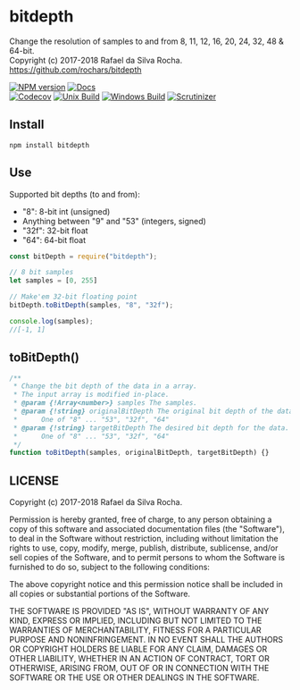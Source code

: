 # bitdepth
Change the resolution of samples to and from 8, 11, 12, 16, 20, 24, 32, 48 & 64-bit.  
Copyright (c) 2017-2018 Rafael da Silva Rocha.  
https://github.com/rochars/bitdepth

[![NPM version](https://img.shields.io/npm/v/bitdepth.svg?style=for-the-badge)](https://www.npmjs.com/package/bitdepth) [![Docs](https://img.shields.io/badge/docs-online-blue.svg?style=for-the-badge)](https://rochars.github.io/bitdepth/index.html)  
[![Codecov](https://img.shields.io/codecov/c/github/rochars/bitdepth.svg?style=flat-square)](https://codecov.io/gh/rochars/bitdepth) [![Unix Build](https://img.shields.io/travis/rochars/bitdepth.svg?style=flat-square)](https://travis-ci.org/rochars/bitdepth) [![Windows Build](https://img.shields.io/appveyor/ci/rochars/bitdepth.svg?style=flat-square&logo=appveyor)](https://ci.appveyor.com/project/rochars/bitdepth) [![Scrutinizer](https://img.shields.io/scrutinizer/g/rochars/bitdepth.svg?style=flat-square&logo=scrutinizer)](https://scrutinizer-ci.com/g/rochars/bitdepth/)

## Install
```
npm install bitdepth
```

## Use
Supported bit depths (to and from):
 - "8": 8-bit int (unsigned)
 - Anything between "9" and "53" (integers, signed)
 - "32f": 32-bit float
 - "64": 64-bit float

```javascript
const bitDepth = require("bitdepth");

// 8 bit samples
let samples = [0, 255]

// Make'em 32-bit floating point
bitDepth.toBitDepth(samples, "8", "32f");

console.log(samples);
//[-1, 1]
```

## toBitDepth()
```javascript
/**
 * Change the bit depth of the data in a array.
 * The input array is modified in-place.
 * @param {!Array<number>} samples The samples.
 * @param {!string} originalBitDepth The original bit depth of the data.
 *      One of "8" ... "53", "32f", "64"
 * @param {!string} targetBitDepth The desired bit depth for the data.
 *      One of "8" ... "53", "32f", "64"
 */
function toBitDepth(samples, originalBitDepth, targetBitDepth) {}
```

## LICENSE
Copyright (c) 2017-2018 Rafael da Silva Rocha.

Permission is hereby granted, free of charge, to any person obtaining
a copy of this software and associated documentation files (the
"Software"), to deal in the Software without restriction, including
without limitation the rights to use, copy, modify, merge, publish,
distribute, sublicense, and/or sell copies of the Software, and to
permit persons to whom the Software is furnished to do so, subject to
the following conditions:

The above copyright notice and this permission notice shall be
included in all copies or substantial portions of the Software.

THE SOFTWARE IS PROVIDED "AS IS", WITHOUT WARRANTY OF ANY KIND,
EXPRESS OR IMPLIED, INCLUDING BUT NOT LIMITED TO THE WARRANTIES OF
MERCHANTABILITY, FITNESS FOR A PARTICULAR PURPOSE AND
NONINFRINGEMENT. IN NO EVENT SHALL THE AUTHORS OR COPYRIGHT HOLDERS BE
LIABLE FOR ANY CLAIM, DAMAGES OR OTHER LIABILITY, WHETHER IN AN ACTION
OF CONTRACT, TORT OR OTHERWISE, ARISING FROM, OUT OF OR IN CONNECTION
WITH THE SOFTWARE OR THE USE OR OTHER DEALINGS IN THE SOFTWARE.
